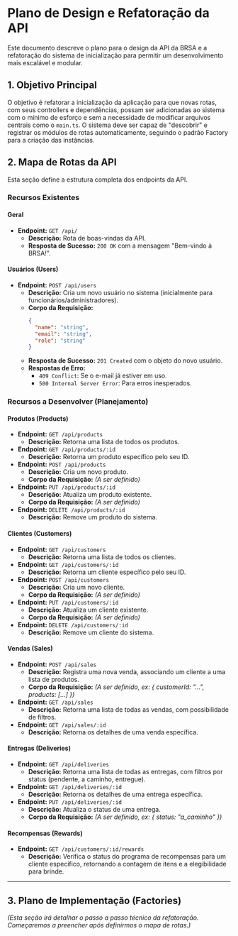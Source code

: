 # Plano de Design e Refatoração da API

Este documento descreve o plano para o design da API da BRSA e a refatoração do sistema de inicialização para permitir um desenvolvimento mais escalável e modular.

## 1. Objetivo Principal

O objetivo é refatorar a inicialização da aplicação para que novas rotas, com seus controllers e dependências, possam ser adicionadas ao sistema com o mínimo de esforço e sem a necessidade de modificar arquivos centrais como o `main.ts`. O sistema deve ser capaz de "descobrir" e registrar os módulos de rotas automaticamente, seguindo o padrão Factory para a criação das instâncias.

## 2. Mapa de Rotas da API

Esta seção define a estrutura completa dos endpoints da API.

### Recursos Existentes

#### Geral
- **Endpoint:** `GET /api/`
  - **Descrição:** Rota de boas-vindas da API.
  - **Resposta de Sucesso:** `200 OK` com a mensagem "Bem-vindo à BRSA!".

#### Usuários (Users)
- **Endpoint:** `POST /api/users`
  - **Descrição:** Cria um novo usuário no sistema (inicialmente para funcionários/administradores).
  - **Corpo da Requisição:**
    ```json
    {
      "name": "string",
      "email": "string",
      "role": "string"
    }
    ```
  - **Resposta de Sucesso:** `201 Created` com o objeto do novo usuário.
  - **Respostas de Erro:**
    - `409 Conflict`: Se o e-mail já estiver em uso.
    - `500 Internal Server Error`: Para erros inesperados.

### Recursos a Desenvolver (Planejamento)

#### Produtos (Products)
- **Endpoint:** `GET /api/products`
  - **Descrição:** Retorna uma lista de todos os produtos.
- **Endpoint:** `GET /api/products/:id`
  - **Descrição:** Retorna um produto específico pelo seu ID.
- **Endpoint:** `POST /api/products`
  - **Descrição:** Cria um novo produto.
  - **Corpo da Requisição:** *(A ser definido)*
- **Endpoint:** `PUT /api/products/:id`
  - **Descrição:** Atualiza um produto existente.
  - **Corpo da Requisição:** *(A ser definido)*
- **Endpoint:** `DELETE /api/products/:id`
  - **Descrição:** Remove um produto do sistema.

#### Clientes (Customers)
- **Endpoint:** `GET /api/customers`
  - **Descrição:** Retorna uma lista de todos os clientes.
- **Endpoint:** `GET /api/customers/:id`
  - **Descrição:** Retorna um cliente específico pelo seu ID.
- **Endpoint:** `POST /api/customers`
  - **Descrição:** Cria um novo cliente.
  - **Corpo da Requisição:** *(A ser definido)*
- **Endpoint:** `PUT /api/customers/:id`
  - **Descrição:** Atualiza um cliente existente.
  - **Corpo da Requisição:** *(A ser definido)*
- **Endpoint:** `DELETE /api/customers/:id`
  - **Descrição:** Remove um cliente do sistema.

#### Vendas (Sales)
- **Endpoint:** `POST /api/sales`
  - **Descrição:** Registra uma nova venda, associando um cliente a uma lista de produtos.
  - **Corpo da Requisição:** *(A ser definido, ex: { customerId: "...", products: [...] })*
- **Endpoint:** `GET /api/sales`
  - **Descrição:** Retorna uma lista de todas as vendas, com possibilidade de filtros.
- **Endpoint:** `GET /api/sales/:id`
  - **Descrição:** Retorna os detalhes de uma venda específica.

#### Entregas (Deliveries)
- **Endpoint:** `GET /api/deliveries`
  - **Descrição:** Retorna uma lista de todas as entregas, com filtros por status (pendente, a caminho, entregue).
- **Endpoint:** `GET /api/deliveries/:id`
  - **Descrição:** Retorna os detalhes de uma entrega específica.
- **Endpoint:** `PUT /api/deliveries/:id`
  - **Descrição:** Atualiza o status de uma entrega.
  - **Corpo da Requisição:** *(A ser definido, ex: { status: "a_caminho" })*

#### Recompensas (Rewards)
- **Endpoint:** `GET /api/customers/:id/rewards`
  - **Descrição:** Verifica o status do programa de recompensas para um cliente específico, retornando a contagem de itens e a elegibilidade para brinde.

---

## 3. Plano de Implementação (Factories)

*(Esta seção irá detalhar o passo a passo técnico da refatoração. Começaremos a preencher após definirmos o mapa de rotas.)*
